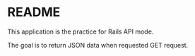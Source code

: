 # README

This application is the practice for Rails API mode.

The goal is to return JSON data when requested GET request.
